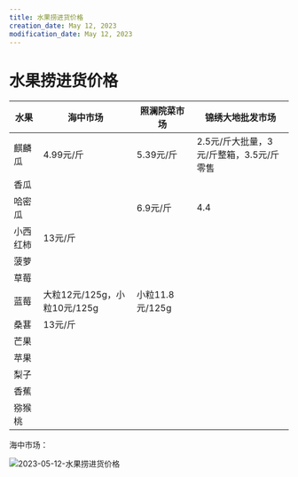 ```yaml
---
title: 水果捞进货价格
creation_date: May 12, 2023
modification_date: May 12, 2023
---
```



# 水果捞进货价格

|  水果<br/> | 海中市场<br/> | 照澜院菜市场<br/> | 锦绣大地批发市场<br/> |
|-----|-----|-----|-----|
|  麒麟瓜<br/> | 4.99元/斤<br/> | 5.39元/斤<br/> | 2.5元/斤大批量，3元/斤整箱，3.5元/斤零售 <br/> |
|  香瓜<br/> |  |  |  |
|  哈密瓜<br/> |  | 6.9元/斤<br/> | 4.4<br/> |
|  小西红柿<br/> | 13元/斤<br/> |  |  |
|  菠萝<br/> |  |  |  |
|  草莓<br/> |  |  |  |
|  蓝莓<br/> | 大粒12元/125g，小粒10元/125g<br/> | 小粒11.8元/125g<br/> |  |
|  桑葚<br/> | 13元/斤<br/> |  |  |
|  芒果<br/> |  |  |  |
|  苹果<br/> |  |  |  |
|  梨子<br/> |  |  |  |
|  香蕉<br/> |  |  |  |
|  猕猴桃<br/> |  |  |  |

海中市场：

![2023-05-12-水果捞进货价格](assets/2023-05-12-水果捞进货价格.jpeg)

